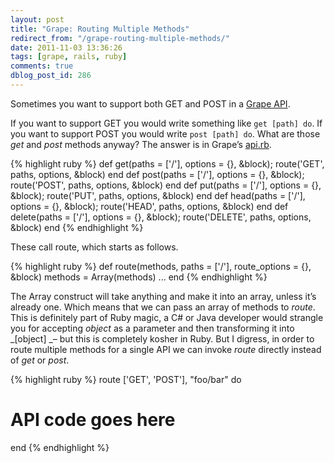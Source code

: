 ```yaml
---
layout: post
title: "Grape: Routing Multiple Methods"
redirect_from: "/grape-routing-multiple-methods/"
date: 2011-11-03 13:36:26
tags: [grape, rails, ruby]
comments: true
dblog_post_id: 286
---
```

Sometimes you want to support both GET and POST in a [Grape API](http://github.com/intridea/grape).

If you want to support GET you would write something like `get [path] do`. If you want to support POST you would write `post [path] do`. What are those _get_ and _post_ methods anyway? The answer is in Grape’s [api.rb](https://github.com/intridea/grape/blob/master/lib/grape/api.rb).

{% highlight ruby %}
def get(paths = ['/'], options = {}, &block); route('GET', paths, options, &block) end
def post(paths = ['/'], options = {}, &block); route('POST', paths, options, &block) end
def put(paths = ['/'], options = {}, &block); route('PUT', paths, options, &block) end
def head(paths = ['/'], options = {}, &block); route('HEAD', paths, options, &block) end
def delete(paths = ['/'], options = {}, &block); route('DELETE', paths, options, &block) end
{% endhighlight %}

These call route, which starts as follows.

{% highlight ruby %}
def route(methods, paths = ['/'], route_options = {}, &block)
  methods = Array(methods)
  ...
end
{% endhighlight %}

The Array construct will take anything and make it into an array, unless it’s already one. Which means that we can pass an array of methods to _route_. This is definitely part of Ruby magic, a C# or Java developer would strangle you for accepting _object_ as a parameter and then transforming it into _[object] _– but this is completely kosher in Ruby. But I digress, in order to route multiple methods for a single API we can invoke _route_ directly instead of _get_ or _post_.

{% highlight ruby %}
route ['GET', 'POST'], "foo/bar" do
  # API code goes here
end
{% endhighlight %}
